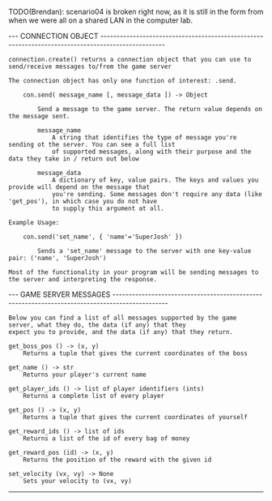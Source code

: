 TODO(Brendan): scenario04 is broken right now, as it is still in the form from when we were all on a shared LAN in the 
        computer lab.

--- CONNECTION OBJECT --------------------------------------------------------------------------------------------------

    connection.create() returns a connection object that you can use to send/receive messages to/from the game server

    The connection object has only one function of interest: .send.

        con.send( message_name [, message_data ]) -> Object

            Send a message to the game server. The return value depends on the message sent.

            message_name
                A string that identifies the type of message you're sending ot the server. You can see a full list
                of supported messages, along with their purpose and the data they take in / return out below

            message_data
                A dictionary of key, value pairs. The keys and values you provide will depend on the message that
                you're sending. Some messages don't require any data (like 'get_pos'), in which case you do not have
                to supply this argument at all.

    Example Usage:

        con.send('set_name', { 'name'='SuperJosh' })

            Sends a 'set_name' message to the server with one key-value pair: ('name', 'SuperJosh')

    Most of the functionality in your program will be sending messages to the server and interpreting the response.

--- GAME SERVER MESSAGES -----------------------------------------------------------------------------------------------

    Below you can find a list of all messages supported by the game server, what they do, the data (if any) that they
    expect you to provide, and the data (if any) that they return.

    get_boss_pos () -> (x, y)
        Returns a tuple that gives the current coordinates of the boss

    get_name () -> str
        Returns your player's current name

    get_player_ids () -> list of player identifiers (ints)
        Returns a complete list of every player

    get_pos () -> (x, y)
        Returns a tuple that gives the current coordinates of yourself

    get_reward_ids () -> list of ids
        Returns a list of the id of every bag of money

    get_reward_pos (id) -> (x, y)
        Returns the position of the reward with the given id

    set_velocity (vx, vy) -> None
        Sets your velocity to (vx, vy)

------------------------------------------------------------------------------------------------------------------------
